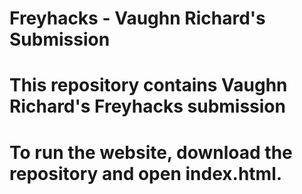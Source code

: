 # Freyhacks - Vaughn Richard's Submission
# This repository contains Vaughn Richard's Freyhacks submission
#
# To run the website, download the repository and open index.html.

